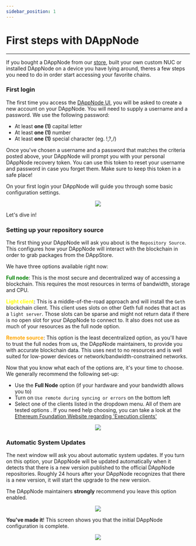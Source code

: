 ```yaml
---
sidebar_position: 1
---
```


# First steps with DAppNode
---
If you bought a DAppNode from our [store](https://shop.dappnode.io/), built your own custom NUC or installed DAppNode on a device you have lying around, theres a few steps you need to do in order start accessing your favorite chains.  


### First login

The first time you access the [DAppNode UI](http://my.dappnode), you will be asked to create a new account on your DAppNode. You will need to supply a username and a password. We use the following password:

- At least **one (1)** capital letter
- At least **one (1)** number
- At least **one (1)** special character (eg. !,?,/)

Once you've chosen a username and a password that matches the criteria posted above, your DAppNode will prompt you with your personal DAppNode recovery token. You can use this token to reset your username and password in case you forget them. Make sure to keep this token in a safe place!

On your first login your DAppNode will guide you through some basic configuration settings. 

<p align="center">
    <img src="../../../../img/first_steps_1.png"/>
</p>

Let's dive in!

### Setting up your repository source

The first thing your DAppNode will ask you about is the `Repository Source`. This configures how your DAppNode will interact with the blockchain in order to grab packages from the DAppStore. 

We have three options available right now:

**<font color="green">Full node</font>**: This is the most secure and decentralized way of accessing a blockchain. This requires the most resources in terms of bandwidth, storage and CPU.

**<font color="yellow">Light client</font>**: This is a middle-of-the-road approach and will install the `Geth` blockchain client. This client uses slots on other Geth full nodes that act as a `light server`. Those slots can be sparse and might not return data if there is no open slot for your DAppNode to connect to. It also does not use as much of your resources as the full node option.

**<font color="orange">Remote source</font>**: This option is the least decentralized option, as you'll have to trust the full nodes from us, the DAppNode maintainers, to provide you with accurate blockchain data. This uses next to no resources and is well suited for low-power devices or network/bandwidth-constrained networks.

Now that you know what each of the options are, it's your time to choose. We generally recommend the following set-up:

- Use the **Full Node** option (if your hardware and your bandwidth allows you to)
- Turn on `Use remote during syncing or errors` on the bottom left
- Select one of the clients listed in the dropdown menu. All of them are tested options . If you need help choosing, you can take a look at the [Ethereum Foundation Website regarding 'Execution clients'](https://ethereum.org/en/developers/docs/nodes-and-clients/#advantages-of-different-implementations) 

<p align="center">
    <img src="../../../../img/first_steps_2.png"/>
</p>

### Automatic System Updates
The next window will ask you about automatic system updates. If you turn on this option, your DAppNode will be updated automatically when it detects that there is a new version published to the official DAppNode repositories. Roughly 24 hours after your DAppNode recognizes that there is a new version, it will start the upgrade to the new version.  

The DAppNode maintainers **strongly** recommend you leave this option enabled.
<p align="center">
    <img src="../../../../img/first_steps_3.png"/>
</p>

**You've made it**! This screen shows you that the initial DAppNode configuration is complete.

<p align="center">
    <img src="../../../../img/first_steps_4.png"/>
</p>
